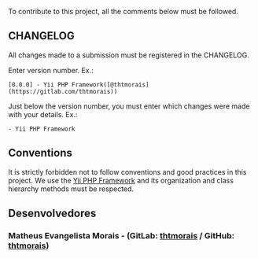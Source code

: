 To contribute to this project, all the comments below must be followed.

## CHANGELOG

All changes made to a submission must be registered in the CHANGELOG.

Enter version number. Ex.:

    [0.0.0] - Yii PHP Framework([@thtmorais](https://gitlab.com/thtmorais))

Just below the version number, you must enter which changes were made with your details. Ex.:

    - Yii PHP Framework

## Conventions

It is strictly forbidden not to follow conventions and good practices in this project. We use the [Yii PHP Framework](https://yiiframework.com) and its organization and class hierarchy methods must be respected.

## Desenvolvedores

### Matheus Evangelista Morais - (GitLab: [thtmorais](https://gitlab.com/thtmorais) / GitHub: [thtmorais](https://github.com/thtmorais))
